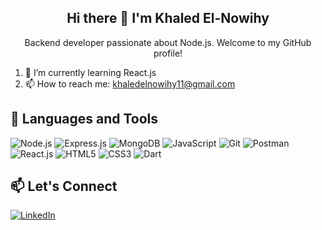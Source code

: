 <h2 align="center">Hi there 👋 I'm Khaled El-Nowihy</h2>
<p align="center">Backend developer passionate about Node.js. Welcome to my GitHub profile!</p>

1. 🌱 I’m currently learning React.js
2. 📫 How to reach me: khaledelnowihy11@gmail.com

## 🚀 Languages and Tools

<img src="https://img.icons8.com/dusk/64/000000/nodejs.png" alt="Node.js" />
<img src="https://img.icons8.com/ios-filled/50/000000/express.png" alt="Express.js" />
<img src="https://img.icons8.com/ios-filled/50/000000/mongodb.png" alt="MongoDB" />
<img src="https://img.icons8.com/ios-filled/50/000000/javascript.png" alt="JavaScript" />
<img src="https://img.icons8.com/ios-filled/50/000000/git.png" alt="Git" />
<img src="https://img.icons8.com/dusk/64/000000/postman-api.png" alt="Postman" />
<img src="https://img.icons8.com/ios-filled/50/000000/react-native.png" alt="React.js" />
<img src="https://img.icons8.com/ios-filled/50/000000/html-5.png" alt="HTML5" />
<img src="https://img.icons8.com/ios-filled/50/000000/css3.png" alt="CSS3" />
<img src="https://img.icons8.com/dusk/64/000000/dart.png" alt="Dart" />


## 📫 Let's Connect

[![LinkedIn](https://img.icons8.com/ios-filled/50/000000/linkedin-circled.png)](https://www.linkedin.com/in/khaled-elnowihy-ab6b92241/)
